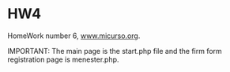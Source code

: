 # HW4
HomeWork number 6, www.micurso.org.



IMPORTANT: The main page is the start.php file and the firm form registration page is menester.php.
